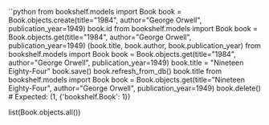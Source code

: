 ``python
from bookshelf.models import Book
book = Book.objects.create(title="1984", author="George Orwell", publication_year=1949)
book.id 
from bookshelf.models import Book
book = Book.objects.get(title="1984", author="George Orwell", publication_year=1949)
(book.title, book.author, book.publication_year)
from bookshelf.models import Book
book = Book.objects.get(title="1984", author="George Orwell", publication_year=1949)
book.title = "Nineteen Eighty-Four"
book.save()
book.refresh_from_db()
book.title 
from bookshelf.models import Book
book = Book.objects.get(title="Nineteen Eighty-Four", author="George Orwell", publication_year=1949)
book.delete()  # Expected: (1, {'bookshelf.Book': 1})

list(Book.objects.all())
